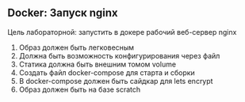 ## **Docker: Запуск nginx**

Цель лабораторной: запустить в докере рабочий веб-сервер nginx

1. Образ должен быть легковесным
2. Должна быть возможность конфигурирования через файл
3. Статика должна быть внешним томом volume
4. Создать файл docker-compose для старта и сборки
5. В docker-compose должен быть сайдкар для lets encrypt
6. Образ должен быть на базе scratch